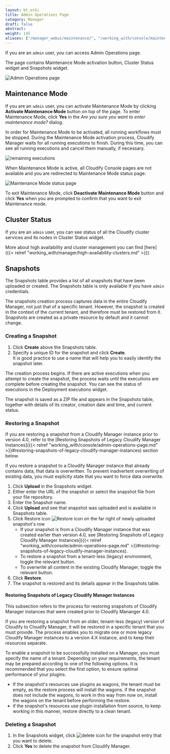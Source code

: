 ```yaml
---
layout: bt_wiki
title: Admin Operations Page
category: Manager
draft: false
abstract:
weight: 145
aliases: ["/manager_webui/maintenance/", "/working_with/console/maintenance/"] 
---
```


If you are an `admin` user, you can access Admin Operations page.

The page contains Maintenance Mode activation button, Cluster Status widget and Snapshots widget.

![Admin Operations page]( /images/ui/adminOperationsPage/admin-operations.png )


## Maintenance Mode

If you are an `admin` user, you can activate Maintenance Mode by clicking **Activate Maintenance Mode** button on top of the page.
To enter Maintenance Mode, click **Yes** in the *Are you sure you want to enter maintenance mode?* dialog.

In order for Maintenance Mode to be activated, all running workflows must be stopped.
During the Maintenance Mode activation process, Cloudify Manager waits for all running executions to finish. 
During this time, you can see all running executions and cancel them manually, if necessary.

![remaining executions]( /images/ui/adminOperationsPage/maintenance-mode-remaining-executions.png )

When Maintenance Mode is active, all Cloudify Console pages are not available and you are redirected to Maintenance Mode status page:

![Maintenance Mode status page]( /images/ui/adminOperationsPage/maintenance-mode-status-page.png )

To exit Maintenance Mode, click **Deactivate Maintenance Mode** button and click **Yes** when you are prompted to confirm that you want to exit Maintenance mode.


## Cluster Status

If you are an `admin` user, you can see status of all the Cloudify cluster services and its nodes in Cluster Status widget.

More about high availability and cluster management you can find [here]({{< relref "working_with/manager/high-availability-clusters.md" >}}).


## Snapshots

The Snapshots table provides a list of all snapshots that have been uploaded or created. The Snapshots table is only available if you have `admin` credentials.

The snapshots creation process captures data in the entire Cloudify Manager, not just that of a specific tenant. However, the snapshot is created in the context of the current tenant, and therefore must be restored from it.
Snapshots are created as a private resource by default and it cannot change.


### Creating a Snapshot

1. Click **Create** above the Snapshots table.
2. Specify a unique ID for the snapshot and click **Create**.   
   It is good practice to use a name that will help you to easily identify the snapshot later.

The creation process begins. If there are active executions when you attempt to create the snapshot, the process waits until the executions are complete before creating the snapshot. You can see the status of executions in the Deployment executions widget.

The snapshot is saved as a ZIP file and appears in the Snapshots table, together with details of its creator, creation date and time, and current status.


### Restoring a Snapshot

If you are restoring a snapshot from a Cloudify Manager instance prior to version 4.0, refer to the [Restoring Snapshots of Legacy Cloudify Manager Instances]({{< relref "working_with/console/admin-operations-page.md" >}}#restoring-snapshots-of-legacy-cloudify-manager-instances) section below.

If you restore a snapshot to a Cloudify Manager instance that already contains data, that data is overwritten. To prevent inadvertent overwriting of existing data, you must explicity state that you want to force data overwrite.

1. Click **Upload** in the Snapshots widget.
2. Either enter the URL of the snapshot or select the snapshot file from your file repository.
3. Enter the Snapshot name.
4. Click **Upload** and see that snapshot was uploaded and is available in Snapshots table.
5. Click Restore icon ![Restore icon]( /images/ui/icons/restore-icon.png ) on the far right of newly uploaded snapshot's row
   * If your snapshot is from a Cloudify Manager instance that was created earlier than version 4.0, see [Restoring Snapshots of Legacy Cloudify Manager Instances]({{< relref "working_with/console/admin-operations-page.md" >}}#restoring-snapshots-of-legacy-cloudify-manager-instances).
   * To restore a snapshot from a tenant-less (legacy) environment, toggle the relevant button.
   * To overwrite all content in the existing Cloudify Manager, toggle the relevant button.
6. Click **Restore**. 
7. The snapshot is restored and its details appear in the Snapshots table.


#### Restoring Snapshots of Legacy Cloudify Manager Instances

This subsection refers to the process for restoring snapshots of Cloudify Manager instances that were created prior to Cloudify Mananger 4.0.

If you are restoring a snapshot from an older, tenant-less (legacy) version of Cloudify to Cloudify Manager, it will be restored in a specific tenant that you must provide. The process enables you to migrate one or more legacy Cloudify Manager instances to a version 4.X instance, and to keep their resources separate.

To enable a snapshot to be successfully installed on a Manager, you must specify the name of a tenant. 
Depending on your requirements, the tenant may be prepared according to one of the following options. It is recommended that you select the first option, to ensure optimal performance of your plugins. 

* If the snapshot's resources use plugins as wagons, the tenant must be empty, as the restore process will install the wagons. 
  if the snapshot does not include the wagons, to work in this way from now on, install the wagons on the tenant before performing the restore. 
* if the snapshot's resources use plugin installation from source, to keep working in this manner, restore directly to a clean tenant. 


### Deleting a Snapshot

1. In the Snapshots widget, click ![delete icon]( /images/ui/icons/delete-icon.png ) for the snapshot entry that you want to delete.
2. Click **Yes** to delete the snapshot from Cloudify Manager.
